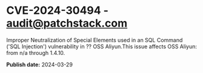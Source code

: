# CVE-2024-30494 - audit@patchstack.com

Improper Neutralization of Special Elements used in an SQL Command ('SQL Injection') vulnerability in ?? OSS Aliyun.This issue affects OSS Aliyun: from n/a through 1.4.10.



**Publish date:** 2024-03-29

